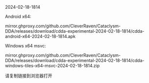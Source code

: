 2024-02-18-1814

Android x64:

mirror.ghproxy.com/github.com/CleverRaven/Cataclysm-DDA/releases/download/cdda-experimental-2024-02-18-1814/cdda-android-x64-2024-02-18-1814.apk

Windows x64 msvc:

mirror.ghproxy.com/github.com/CleverRaven/Cataclysm-DDA/releases/download/cdda-experimental-2024-02-18-1814/cdda-windows-tiles-x64-msvc-2024-02-18-1814.zip

请复制链接到浏览器打开

